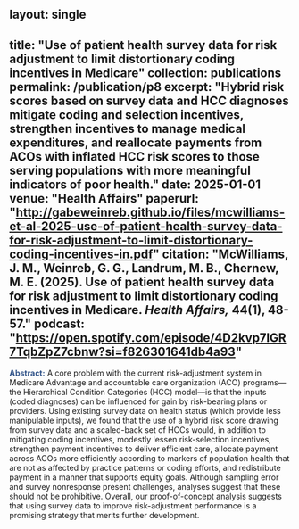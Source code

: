 
layout: single
---
title: "Use of patient health survey data for risk adjustment to limit distortionary coding incentives in Medicare"
collection: publications
permalink: /publication/p8
excerpt: "Hybrid risk scores based on survey data and HCC diagnoses mitigate coding and selection incentives, strengthen incentives to manage medical expenditures, and reallocate payments from ACOs with inflated HCC risk scores to those serving populations with more meaningful indicators of poor health."
date: 2025-01-01
venue: "Health Affairs"
paperurl: "http://gabeweinreb.github.io/files/mcwilliams-et-al-2025-use-of-patient-health-survey-data-for-risk-adjustment-to-limit-distortionary-coding-incentives-in.pdf"
citation: "McWilliams, J. M.,<b> Weinreb, G. G.,</b> Landrum, M. B., Chernew, M. E. (2025). Use of patient health survey data for risk adjustment to limit distortionary coding incentives in Medicare. <i>Health Affairs,</i> 44(1), 48-57."
podcast: "https://open.spotify.com/episode/4D2kvp7lGR7TqbZpZ7cbnw?si=f826301641db4a93"
---
<b style="color:#34568b"> Abstract:</b> A core problem with the current risk-adjustment system in Medicare Advantage and accountable care organization (ACO) programs—the Hierarchical Condition Categories (HCC) model—is that the inputs (coded diagnoses) can be influenced for gain by risk-bearing plans or providers. Using existing survey data on health status (which provide less manipulable inputs), we found that the use of a hybrid risk score drawing from survey data and a scaled-back set of HCCs would, in addition to mitigating coding incentives, modestly lessen risk-selection incentives, strengthen payment incentives to deliver efficient care, allocate payment across ACOs more efficiently according to markers of population health that are not as affected by practice patterns or coding efforts, and redistribute payment in a manner that supports equity goals. Although sampling error and survey nonresponse present challenges, analyses suggest that these should not be prohibitive. Overall, our proof-of-concept analysis suggests that using survey data to improve risk-adjustment performance is a promising strategy that merits further development.
